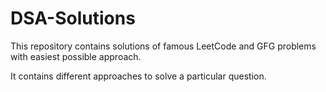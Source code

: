 # DSA-Solutions
This repository contains solutions of famous LeetCode and GFG problems with easiest possible approach.

It contains different approaches to solve a particular question.

